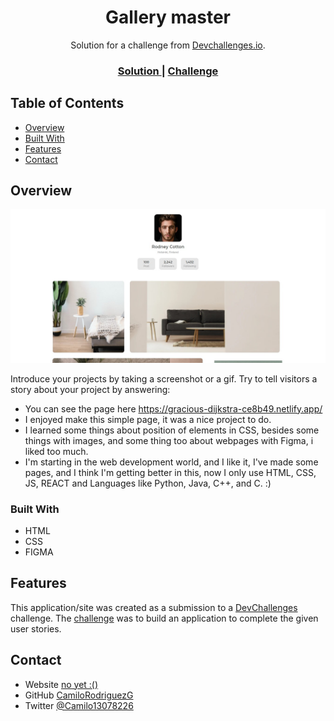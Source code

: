 <!-- Please update value in the {}  -->

<h1 align="center">Gallery master</h1>

<div align="center">
   Solution for a challenge from  <a href="http://devchallenges.io" target="_blank">Devchallenges.io</a>.
</div>

<div align="center">
  <h3>
    <a href="https://gracious-dijkstra-ce8b49.netlify.app/">
      Solution
    </a>
    <span> | </span>
    <a href="https://devchallenges.io/challenges/gcbWLxG6wdennelX7b8I">
      Challenge
    </a>
  </h3>
</div>

<!-- TABLE OF CONTENTS -->

## Table of Contents

- [Overview](#overview)
- [Built With](#built-with)
- [Features](#features)
- [Contact](#contact)

<!-- OVERVIEW -->

## Overview

![screenshot](https://github.com/CamiloRodriguezG/my-gallery-master/blob/master/images/preview.jpg)

Introduce your projects by taking a screenshot or a gif. Try to tell visitors a story about your project by answering:

- You can see the page here https://gracious-dijkstra-ce8b49.netlify.app/
- I enjoyed make this simple page, it was a nice project to do.
- I learned some things about position of elements in CSS, besides some things with images, and some thing too about webpages with Figma, i liked too much.
- I'm starting in the web development world, and I like it, I've made some pages, and I think I'm getting better in this, now I only use HTML, CSS, JS, REACT and Languages like Python, Java, C++, and C. :)

### Built With

<!-- This section should list any major frameworks that you built your project using. Here are a few examples.-->

- HTML
- CSS
- FIGMA

## Features

<!-- List the features of your application or follow the template. Don't share the figma file here :) -->

This application/site was created as a submission to a [DevChallenges](https://devchallenges.io/challenges) challenge. The [challenge](https://devchallenges.io/challenges/gcbWLxG6wdennelX7b8I) was to build an application to complete the given user stories.


## Contact

- Website [no yet :()]()
- GitHub [CamiloRodriguezG](https://github.com/CamiloRodriguezG)
- Twitter [@Camilo13078226](https://twitter.com/Camilo13078226)
